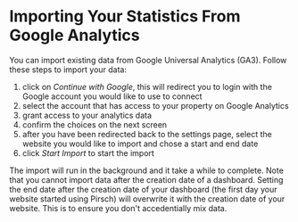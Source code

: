 # Importing Your Statistics From Google Analytics

You can import existing data from Google Universal Analytics (GA3). Follow these steps to import your data:

1. click on *Continue with Google*, this will redirect you to login with the Google account you would like to use to connect
2. select the account that has access to your property on Google Analytics
3. grant access to your analytics data
4. confirm the choices on the next screen
5. after you have been redirected back to the settings page, select the website you would like to import and chose a start and end date
6. click *Start Import* to start the import

The import will run in the background and it take a while to complete. Note that you cannot import data after the creation date of a dashboard. Setting the end date after the creation date of your dashboard (the first day your website started using Pirsch) will overwrite it with the creation date of your website. This is to ensure you don't accedentially mix data.
